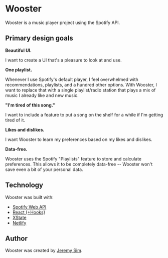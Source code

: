 # Wooster

Wooster is a music player project using the Spotify API.

## Primary design goals

**Beautiful UI.**

I want to create a UI that's a pleasure to look at and use.

**One playlist.**

Whenever I use Spotify's default player, I feel overwhelmed with recommendations, playlists, and a hundred other options. With Wooster, I want to replace that with a single playlist/radio station that plays a mix of music I already like and new music.

**"I'm tired of this song."**

I want to include a feature to put a song on the shelf for a while if I'm getting tired of it.

**Likes and dislikes.**

I want Wooster to learn my preferences based on my likes and dislikes.

**Data-free.**

Wooster uses the Spotify "Playlists" feature to store and calculate preferences. This allows it to be completely data-free -- Wooster won't save even a bit of your personal data.

## Technology

Wooster was built with:

* [Spotify Web API](https://developer.spotify.com/documentation/web-api/)
* [React (+Hooks)](https://reactjs.org/)
* [XState](https://xstate.js.org/)
* [Netlify](https://www.netlify.com)

## Author

Wooster was created by [Jeremy Sim](https://www.github.com/jsim0809).
